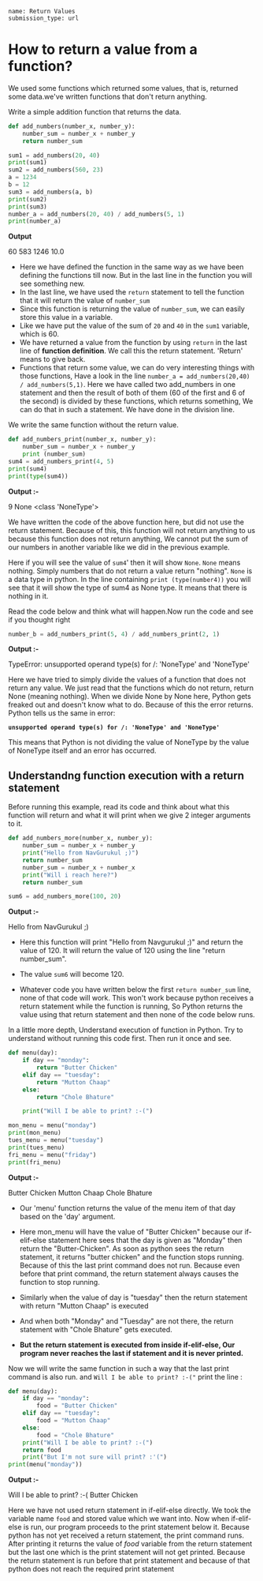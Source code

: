 ```ngMeta
name: Return Values
submission_type: url
```

# How to return a value from a function?

We used some functions which returned some values, that is, returned some data.we've written functions that don't return anything.

Write a simple addition function that returns the data.

```python
def add_numbers(number_x, number_y):
    number_sum = number_x + number_y
    return number_sum

sum1 = add_numbers(20, 40)
print(sum1)
sum2 = add_numbers(560, 23)
a = 1234
b = 12
sum3 = add_numbers(a, b)
print(sum2)
print(sum3)
number_a = add_numbers(20, 40) / add_numbers(5, 1)
print(number_a)
```
**Output**

60
583
1246
10.0

* Here we have defined the function in the same way as we have been defining the functions till now. But in the last line in the function you will see something new.
* In the last line, we have used the `return` statement to tell the function that it will return the value of `number_sum`
* Since this function is returning the value of `number_sum`, we can easily store this value in a variable.
* Like we have put the value of the sum of `20` and `40` in the `sum1` variable, which is 60.
* We have returned a value from the function by using `return` in the last line of **function definition**. We call this the return statement. 'Return' means to give back.
* Functions that return some value, we can do very interesting things with those functions, Have a look in the line `number_a = add_numbers(20,40) / add_numbers(5,1)`. Here we have called two add_numbers in one statement and then the result of both of them (60 of the first and 6 of the second) is divided by these functions, which returns something, We can do that in such a statement. We have done in the division line.


We write the same function without the return value.




```python
def add_numbers_print(number_x, number_y):
    number_sum = number_x + number_y
    print (number_sum)
sum4 = add_numbers_print(4, 5)
print(sum4)
print(type(sum4))
```
**Output :-**

9
None
<class 'NoneType'>

We have written the code of the above function here, but did not use the return statement. Because of this, this function will not return anything to us because this function does not return anything, We cannot put the sum of our numbers in another variable like we did in the previous example.

Here if you will see the value of `sum4`' then it will show `None`. `None` means nothing. Simply numbers that do not return a value return "nothing". `None` is a data type in python. In the line containing `print (type(number4))` you will see that it will show the type of sum4 as None type. It means that there is nothing in it.

Read the code below and think what will happen.Now run the code and see if you thought right

```python
number_b = add_numbers_print(5, 4) / add_numbers_print(2, 1)
```
**Output :-** 

TypeError: unsupported operand type(s) for /: 'NoneType' and 'NoneType'


Here we have tried to simply divide the values ​​of a function that does not return any value. We just read that the functions which do not return, return None (meaning nothing). When we divide None by None here, Python gets freaked out and doesn't know what to do. Because of this the error returns. Python tells us the same in error:


**`unsupported operand type(s) for /: 'NoneType' and 'NoneType'`**

This means that Python is not dividing the value of NoneType by the value of NoneType itself and an error has occurred.

## Understandng function execution with a return statement

Before running this example, read its code and think about what this function will return and what it will print when we give 2 integer arguments to it.

```python
def add_numbers_more(number_x, number_y):
    number_sum = number_x + number_y
    print("Hello from NavGurukul ;)")
    return number_sum
    number_sum = number_x + number_x
    print("Will i reach here?")
    return number_sum

sum6 = add_numbers_more(100, 20)
```
**Output :-**

Hello from NavGurukul ;)



* Here this function will print "Hello from Navgurukul ;)" and return the value of 120. It will return the value of 120 using the line "return number_sum".

* The value `sum6` will become 120.

* Whatever code you have written below the first `return number_sum` line, none of that code will work. This won't work because python receives a return statement while the function is running, So Python returns the value using that return statement and then none of the code below runs.

In a little more depth, Understand execution of function in Python. Try to understand without running this code first. Then run it once and see.

```python
def menu(day):
    if day == "monday":
        return "Butter Chicken"
    elif day == "tuesday":
        return "Mutton Chaap"
    else:
        return "Chole Bhature"

    print("Will I be able to print? :-(")

mon_menu = menu("monday")
print(mon_menu)
tues_menu = menu("tuesday")
print(tues_menu)
fri_menu = menu("friday")
print(fri_menu)
```
**Output :-**


Butter Chicken
Mutton Chaap
Chole Bhature


* Our 'menu' function returns the value of the menu item of that day based on the 'day' argument.

* Here mon_menu will have the value of "Butter Chicken" because our if-elif-else statement here sees that the day is given as "Monday" then return the "Butter-Chicken". As soon as python sees the return statement, it returns "butter chicken" and the function stops running. Because of this the last print command does not run. Because even before that print command, the return statement always causes the function to stop running.

* Similarly when the value of day is "tuesday" then the return statement with return "Mutton Chaap" is executed

* And when both "Monday" and "Tuesday" are not there, the return statement with "Chole Bhature" gets executed.

* **But the return statement is executed from inside if-elif-else, Our program never reaches the last if statement and it is never printed.**

Now we will write the same function in such a way that the last print command is also run. and `Will I be able to print? :-("` print the line :

```python
def menu(day):
    if day == "monday":
        food = "Butter Chicken"
    elif day == "tuesday":
        food = "Mutton Chaap"
    else:
        food = "Chole Bhature"
    print("Will I be able to print? :-(")
    return food
    print("But I'm not sure will print? :'(")
print(menu("monday"))
```
**Output :-**

Will I be able to print? :-(
Butter Chicken


Here we have not used return statement in if-elif-else directly. We took the variable name `food` and stored value which we want into. Now when if-elif-else is run, our program proceeds to the print statement below it. Because python has not yet received a return statement, the print command runs. After printing it returns the value of *food* variable from the return statement but the last one which is the print statement will not get printed. Because the return statement is run before that print statement and because of that python does not reach the required print statement

